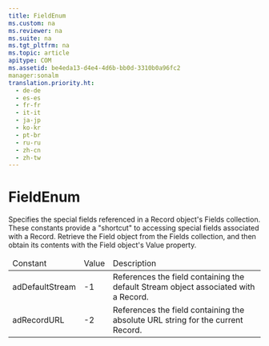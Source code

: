 ```yaml
---
title: FieldEnum
ms.custom: na
ms.reviewer: na
ms.suite: na
ms.tgt_pltfrm: na
ms.topic: article
apitype: COM
ms.assetid: be4eda13-d4e4-4d6b-bb0d-3310b0a96fc2
manager:sonalm
translation.priority.ht: 
  - de-de
  - es-es
  - fr-fr
  - it-it
  - ja-jp
  - ko-kr
  - pt-br
  - ru-ru
  - zh-cn
  - zh-tw
---
```

# FieldEnum
<?xml version="1.0" encoding="utf-8"?>
<developerReferenceWithoutSyntaxDocument xmlns="http://ddue.schemas.microsoft.com/authoring/2003/5" xmlns:xlink="http://www.w3.org/1999/xlink" xmlns:xsi="http://www.w3.org/2001/XMLSchema-instance" xsi:schemaLocation="http://ddue.schemas.microsoft.com/authoring/2003/5 http://dduestorage.blob.core.windows.net/ddueschema/developer.xsd">
  <introduction>
    <para>Specifies the special fields referenced in a <legacyLink xlink:href="db83ed2c-a8e3-460c-8682-64667e4d5d01">Record</legacyLink> object's <legacyLink xlink:href="7c371474-b88f-4730-afa5-44163a0488d5">Fields</legacyLink> collection.</para>
  </introduction>
  <languageReferenceRemarks>
    <content>
      <para>These constants provide a "shortcut" to accessing special fields associated with a <legacyBold>Record</legacyBold>. Retrieve the <legacyLink xlink:href="b10a72fc-3c4b-4186-a70b-993dc9f7a092">Field</legacyLink> object from the <legacyBold>Fields</legacyBold> collection, and then obtain its contents with the <legacyBold>Field</legacyBold> object's <legacyLink xlink:href="48919c74-86d4-462e-99b9-8854ceb8d683">Value</legacyLink> property.</para>
      <table xmlns:caps="http://schemas.microsoft.com/build/caps/2013/11">
        <thead>
          <tr>
            <TD>
              <para>Constant</para>
            </TD>
            <TD>
              <para>Value</para>
            </TD>
            <TD>
              <para>Description</para>
            </TD>
          </tr>
        </thead>
        <tbody>
          <tr>
            <TD>
              <para>
                <legacyBold>adDefaultStream</legacyBold>
              </para>
            </TD>
            <TD>
              <para>-1</para>
            </TD>
            <TD>
              <para>References the field containing the default <legacyLink xlink:href="0514531f-009d-4519-abc3-d727014a39f1">Stream</legacyLink> object associated with a <legacyBold>Record</legacyBold>.</para>
            </TD>
          </tr>
          <tr>
            <TD>
              <para>
                <legacyBold>adRecordURL</legacyBold> </para>
            </TD>
            <TD>
              <para>-2</para>
            </TD>
            <TD>
              <para>References the field containing the absolute URL string for the current <legacyBold>Record</legacyBold>.</para>
            </TD>
          </tr>
        </tbody>
      </table>
    </content>
  </languageReferenceRemarks>
  <relatedTopics />
</developerReferenceWithoutSyntaxDocument>